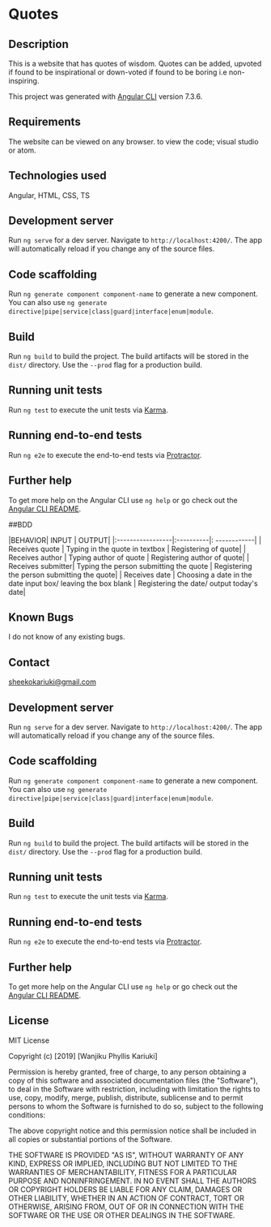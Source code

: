 # Quotes

## Description

This is a website that has quotes of wisdom. Quotes can be added, upvoted if found to be inspirational or down-voted if found to be boring i.e non-inspiring.

This project was generated with [Angular CLI](https://github.com/angular/angular-cli) version 7.3.6.

## Requirements

The website can be viewed on any browser.
to view the code; visual studio or atom.

## Technologies used

Angular, HTML, CSS, TS
## Development server

Run `ng serve` for a dev server. Navigate to `http://localhost:4200/`. The app will automatically reload if you change any of the source files.

## Code scaffolding

Run `ng generate component component-name` to generate a new component. You can also use `ng generate directive|pipe|service|class|guard|interface|enum|module`.

## Build

Run `ng build` to build the project. The build artifacts will be stored in the `dist/` directory. Use the `--prod` flag for a production build.

## Running unit tests

Run `ng test` to execute the unit tests via [Karma](https://karma-runner.github.io).

## Running end-to-end tests

Run `ng e2e` to execute the end-to-end tests via [Protractor](http://www.protractortest.org/).

## Further help

To get more help on the Angular CLI use `ng help` or go check out the [Angular CLI README](https://github.com/angular/angular-cli/blob/master/README.md).


##BDD
 
 |BEHAVIOR| INPUT | OUTPUT|
 |:-----------------|:----------|: ------------|
 | Receives quote  | Typing in the quote in textbox | Registering of quote|
 | Receives author | Typing author of quote | Registering author of quote|
 | Receives submitter| Typing the person submitting the quote | Registering the person submitting the quote|
 | Receives date | Choosing a date in the date input box/ leaving the box blank | Registering the date/ output today's date|
  
## Known Bugs

I do not know of any existing bugs.

## Contact

sheekokariuki@gmail.com

## Development server

Run `ng serve` for a dev server. Navigate to `http://localhost:4200/`. The app will automatically reload if you change any of the source files.

## Code scaffolding

Run `ng generate component component-name` to generate a new component. You can also use `ng generate directive|pipe|service|class|guard|interface|enum|module`.

## Build

Run `ng build` to build the project. The build artifacts will be stored in the `dist/` directory. Use the `--prod` flag for a production build.

## Running unit tests

Run `ng test` to execute the unit tests via [Karma](https://karma-runner.github.io).

## Running end-to-end tests

Run `ng e2e` to execute the end-to-end tests via [Protractor](http://www.protractortest.org/).

## Further help

To get more help on the Angular CLI use `ng help` or go check out the [Angular CLI README](https://github.com/angular/angular-cli/blob/master/README.md).

## License

MIT License

Copyright (c) [2019] [Wanjiku Phyllis Kariuki]

Permission is hereby granted, free of charge, to any person obtaining a copy
of this software and associated documentation files (the "Software"), to deal
in the Software with restriction, including with limitation the rights
to use, copy, modify, merge, publish, distribute, sublicense and to permit 
persons to whom the Software is furnished to do so, subject to the following conditions:

The above copyright notice and this permission notice shall be included in all
copies or substantial portions of the Software.

THE SOFTWARE IS PROVIDED "AS IS", WITHOUT WARRANTY OF ANY KIND, EXPRESS OR
IMPLIED, INCLUDING BUT NOT LIMITED TO THE WARRANTIES OF MERCHANTABILITY,
FITNESS FOR A PARTICULAR PURPOSE AND NONINFRINGEMENT. IN NO EVENT SHALL THE
AUTHORS OR COPYRIGHT HOLDERS BE LIABLE FOR ANY CLAIM, DAMAGES OR OTHER
LIABILITY, WHETHER IN AN ACTION OF CONTRACT, TORT OR OTHERWISE, ARISING FROM,
OUT OF OR IN CONNECTION WITH THE SOFTWARE OR THE USE OR OTHER DEALINGS IN THE
SOFTWARE.